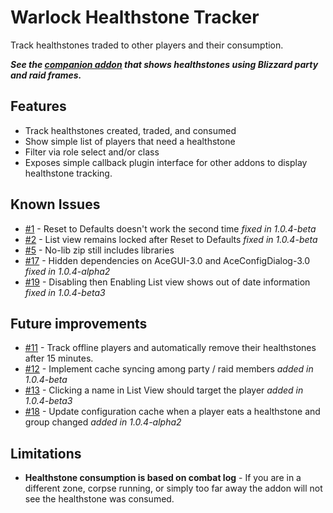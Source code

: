 # Warlock Healthstone Tracker
Track healthstones traded to other players and their consumption.

***See the [companion addon](https://www.curseforge.com/wow/addons/warlock-healthstone-tracker-blizzui) that shows healthstones using Blizzard party and raid frames.***


## Features
* Track healthstones created, traded, and consumed
* Show simple list of players that need a healthstone
* Filter via role select and/or class
* Exposes simple callback plugin interface for other addons to display healthstone tracking.


## Known Issues
* [#1] - Reset to Defaults doesn't work the second time *fixed in 1.0.4-beta*
* [#2] - List view remains locked after Reset to Defaults *fixed in 1.0.4-beta*
* [#5] - No-lib zip still includes libraries
* [#17] - Hidden dependencies on AceGUI-3.0 and AceConfigDialog-3.0 *fixed in 1.0.4-alpha2*
* [#19] - Disabling then Enabling List view shows out of date information *fixed in 1.0.4-beta3*

[#1]: https://www.curseforge.com/wow/addons/warlock-healthstone-tracker/issues/1
[#2]: https://www.curseforge.com/wow/addons/warlock-healthstone-tracker/issues/2
[#5]: https://www.curseforge.com/wow/addons/warlock-healthstone-tracker/issues/5
[#17]: https://www.curseforge.com/wow/addons/warlock-healthstone-tracker/issues/17
[#19]: https://www.curseforge.com/wow/addons/warlock-healthstone-tracker/issues/19


## Future improvements
* [#11] - Track offline players and automatically remove their healthstones after 15 minutes.
* [#12] - Implement cache syncing among party / raid members *added in 1.0.4-beta*
* [#13] - Clicking a name in List View should target the player *added in 1.0.4-beta3*
* [#18] - Update configuration cache when a player eats a healthstone and group changed *added in 1.0.4-alpha2*

[#11]: https://www.curseforge.com/wow/addons/warlock-healthstone-tracker/issues/11
[#12]: https://www.curseforge.com/wow/addons/warlock-healthstone-tracker/issues/12
[#13]: https://www.curseforge.com/wow/addons/warlock-healthstone-tracker/issues/13
[#18]: https://www.curseforge.com/wow/addons/warlock-healthstone-tracker/issues/18


## Limitations
* **Healthstone consumption is based on combat log** - If you are in a different zone, corpse running, or simply too far away the addon will not see the healthstone was consumed.
